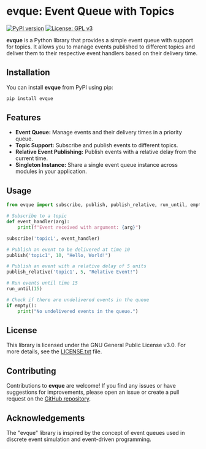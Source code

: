 # evque: Event Queue with Topics

[![PyPI version](https://badge.fury.io/py/evque.svg)](https://badge.fury.io/py/evque)
[![License: GPL v3](https://img.shields.io/badge/License-GPL%20v3-blue.svg)](https://www.gnu.org/licenses/gpl-3.0)

**evque** is a Python library that provides a simple event queue with support for topics. It allows you to manage events published to different topics and deliver them to their respective event handlers based on their delivery time.

## Installation

You can install **evque** from PyPI using pip:

```bash
pip install evque
```

## Features

- **Event Queue:** Manage events and their delivery times in a priority queue.
- **Topic Support:** Subscribe and publish events to different topics.
- **Relative Event Publishing:** Publish events with a relative delay from the current time.
- **Singleton Instance:** Share a single event queue instance across modules in your application.

## Usage

```python
from evque import subscribe, publish, publish_relative, run_until, empty, increase_clock, reset_clock, now

# Subscribe to a topic
def event_handler(arg):
    print(f"Event received with argument: {arg}")

subscribe('topic1', event_handler)

# Publish an event to be delivered at time 10
publish('topic1', 10, "Hello, World!")

# Publish an event with a relative delay of 5 units
publish_relative('topic1', 5, "Relative Event!")

# Run events until time 15
run_until(15)

# Check if there are undelivered events in the queue
if empty():
    print("No undelivered events in the queue.")
```

## License

This library is licensed under the GNU General Public License v3.0. For more details, see the [LICENSE.txt](https://github.com/ahmad-siavashi/evque/blob/main/LICENSE.txt) file.

## Contributing

Contributions to **evque** are welcome! If you find any issues or have suggestions for improvements, please open an issue or create a pull request on the [GitHub repository](https://github.com/ahmad-siavashi/evque).

## Acknowledgements

The "evque" library is inspired by the concept of event queues used in discrete event simulation and event-driven programming.
